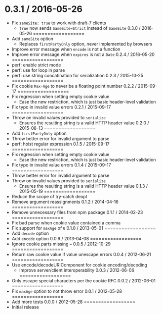 0.3.1 / 2016-05-26
==================
  * Fix `sameSite: true` to work with draft-7 clients
    - `true` now sends `SameSite=Strict` instead of `SameSite`
0.3.0 / 2016-05-26
==================
  * Add `sameSite` option
    - Replaces `firstPartyOnly` option, never implemented by browsers
  * Improve error message when `encode` is not a function
  * Improve error message when `expires` is not a `Date`
0.2.4 / 2016-05-20
==================
  * perf: enable strict mode
  * perf: use for loop in parse
  * perf: use string concatination for serialization
0.2.3 / 2015-10-25
==================
  * Fix cookie `Max-Age` to never be a floating point number
0.2.2 / 2015-09-17
==================
  * Fix regression when setting empty cookie value
    - Ease the new restriction, which is just basic header-level validation
  * Fix typo in invalid value errors
0.2.1 / 2015-09-17
==================
  * Throw on invalid values provided to `serialize`
    - Ensures the resulting string is a valid HTTP header value
0.2.0 / 2015-08-13
==================
  * Add `firstPartyOnly` option
  * Throw better error for invalid argument to parse
  * perf: hoist regular expression
0.1.5 / 2015-09-17
==================
  * Fix regression when setting empty cookie value
    - Ease the new restriction, which is just basic header-level validation
  * Fix typo in invalid value errors
0.1.4 / 2015-09-17
==================
  * Throw better error for invalid argument to parse
  * Throw on invalid values provided to `serialize`
    - Ensures the resulting string is a valid HTTP header value
0.1.3 / 2015-05-19
==================
  * Reduce the scope of try-catch deopt
  * Remove argument reassignments
0.1.2 / 2014-04-16
==================
  * Remove unnecessary files from npm package
0.1.1 / 2014-02-23
==================
  * Fix bad parse when cookie value contained a comma
  * Fix support for `maxAge` of `0`
0.1.0 / 2013-05-01
==================
  * Add `decode` option
  * Add `encode` option
0.0.6 / 2013-04-08
==================
  * Ignore cookie parts missing `=`
0.0.5 / 2012-10-29
==================
  * Return raw cookie value if value unescape errors
0.0.4 / 2012-06-21
==================
  * Use encode/decodeURIComponent for cookie encoding/decoding
    - Improve server/client interoperability
0.0.3 / 2012-06-06
==================
  * Only escape special characters per the cookie RFC
0.0.2 / 2012-06-01
==================
  * Fix `maxAge` option to not throw error
0.0.1 / 2012-05-28
==================
  * Add more tests
0.0.0 / 2012-05-28
==================
  * Initial release
